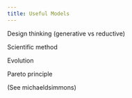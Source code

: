 ```yaml
---
title: Useful Models
---
```


Design thinking (generative vs reductive)

Scientific method

Evolution

Pareto principle

(See michaeldsimmons)
